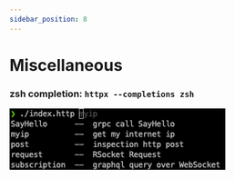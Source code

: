 ```yaml
---
sidebar_position: 8
---
```


# Miscellaneous


### zsh completion: `httpx --completions zsh`

![Shell Completion](../../static/img/shell-completion.png)
